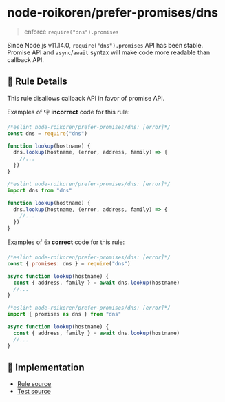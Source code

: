 # node-roikoren/prefer-promises/dns
> enforce `require("dns").promises`

Since Node.js v11.14.0, `require("dns").promises` API has been stable.
Promise API and `async`/`await` syntax will make code more readable than callback API.

## 📖 Rule Details

This rule disallows callback API in favor of promise API.

Examples of :-1: **incorrect** code for this rule:

```js
/*eslint node-roikoren/prefer-promises/dns: [error]*/
const dns = require("dns")

function lookup(hostname) {
  dns.lookup(hostname, (error, address, family) => {
    //...
  })
}
```

```js
/*eslint node-roikoren/prefer-promises/dns: [error]*/
import dns from "dns"

function lookup(hostname) {
  dns.lookup(hostname, (error, address, family) => {
    //...
  })
}
```

Examples of :+1: **correct** code for this rule:

```js
/*eslint node-roikoren/prefer-promises/dns: [error]*/
const { promises: dns } = require("dns")

async function lookup(hostname) {
  const { address, family } = await dns.lookup(hostname)
  //...
}
```

```js
/*eslint node-roikoren/prefer-promises/dns: [error]*/
import { promises as dns } from "dns"

async function lookup(hostname) {
  const { address, family } = await dns.lookup(hostname)
  //...
}
```

## 🔎 Implementation

- [Rule source](https://github.com/roikoren755/eslint-plugin-node/blob/v0.0.2/src/rules/prefer-promises/dns.ts)
- [Test source](https://github.com/roikoren755/eslint-plugin-node/blob/v0.0.2/tests/src/rules/prefer-promises/dns.ts)
